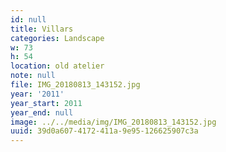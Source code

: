 ```yaml
---
id: null
title: Villars
categories: Landscape
w: 73
h: 54
location: old atelier
note: null
file: IMG_20180813_143152.jpg
year: '2011'
year_start: 2011
year_end: null
image: ../../media/img/IMG_20180813_143152.jpg
uuid: 39d0a607-4172-411a-9e95-126625907c3a
---
```


